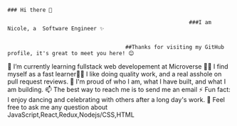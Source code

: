                                                                           ### Hi there 👋

                                                             ###I am Nicole, a  Software Engineer ✨


                                         ##Thanks for visiting my GitHub profile, it's great to meet you here! 😊

 🌱 I’m currently learning fullstack web developement at Microverse 🧑‍💻 I find myself as a fast learner🕵️‍♀️ I like doing quality work, and a real asshole on pull request reviews. 🧸 I'm proud of who I am, what I have built, and what I am building. 📫 The best way to reach me is to send me an email ⚡ Fun fact: I enjoy dancing and celebrating with others after a long day's work. 💬 Feel free to ask me any question about JavaScript,React,Redux,Nodejs/CSS,HTML
